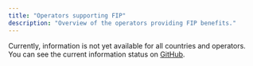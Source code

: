 ```yaml
---
title: "Operators supporting FIP"
description: "Overview of the operators providing FIP benefits."
---
```


Currently, information is not yet available for all countries and operators. You can see the current information status on [GitHub](https://github.com/orgs/fipguide/projects/3).
